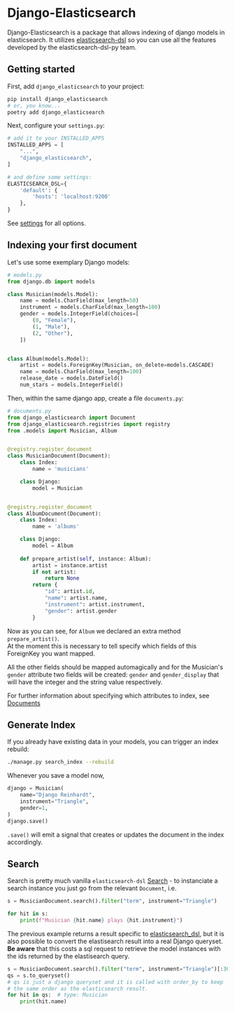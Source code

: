 # Django-Elasticsearch

Django-Elasticsearch is a package that allows indexing of django models in elasticsearch.
It utilizes [elasticsearch-dsl](https://github.com/elastic/elasticsearch-dsl-py)
so you can use all the features developed by the elasticsearch-dsl-py team.

## Getting started

First, add `django_elasticsearch` to your project:

```bash
pip install django_elasticsearch
# or, you know... 
poetry add django_elasticsearch
```

Next, configure your `settings.py`:

```python
# add it to your INSTALLED_APPS
INSTALLED_APPS = [
    "...",
    "django_elasticsearch",
]

# and define some settings:
ELASTICSEARCH_DSL={
    'default': {
        'hosts': 'localhost:9200'
    },
}
```
See [settings](/settings) for all options.

## Indexing your first document

Let's use some exemplary Django models:
```python
# models.py
from django.db import models

class Musician(models.Model):
    name = models.CharField(max_length=50)
    instrument = models.CharField(max_length=100)
    gender = models.IntegerField(choices=[
        (0, "Female"),
        (1, "Male"),
        (2, "Other"),
    ])


class Album(models.Model):
    artist = models.ForeignKey(Musician, on_delete=models.CASCADE)
    name = models.CharField(max_length=100)
    release_date = models.DateField()
    num_stars = models.IntegerField()
```

Then, within the same django app, create a file `documents.py`:

```python
# documents.py
from django_elasticsearch import Document
from django_elasticsearch.registries import registry
from .models import Musician, Album


@registry.register_document
class MusicianDocument(Document):
    class Index:
        name = 'musicians'

    class Django:
        model = Musician


@registry.register_document
class AlbumDocument(Document):
    class Index:
        name = 'albums'

    class Django:
        model = Album
    
    def prepare_artist(self, instance: Album):
        artist = instance.artist
        if not artist:
            return None
        return {
            "id": artist.id,
            "name": artist.name,
            "instrument": artist.instrument,
            "gender": artist.gender
        }
```

Now as you can see, for `Album` we declared an extra method `prepare_artist()`.<br>
At the moment this is necessary to tell specify which fields of this ForeignKey you want mapped.

All the other fields should be mapped automagically and for the Musician's `gender` attribute two fields will be created:
`gender` and `gender_display` that will have the integer and the string value respectively.

For further information about specifying which attributes to index, see [Documents](/documents)


## Generate Index

If you already have existing data in your models, you can trigger an index rebuild:
```bash
./manage.py search_index --rebuild
```

Whenever you save a model now,
```python
django = Musician(
    name="Django Reinhardt",
    instrument="Triangle",
    gender=1,
)
django.save()
```

`.save()` will emit a signal that creates or updates the document in the index accordingly.


## Search


Search is pretty much vanilla `elasticsearch-dsl` [Search](https://elasticsearch-dsl.readthedocs.io/en/latest/search_dsl.html) -
to instanciate a search instance you just go from the relevant `Document`, i.e.
```python
s = MusicianDocument.search().filter("term", instrument="Triangle")

for hit in s:
    print(f"Musician {hit.name} plays {hit.instrument}")
```


The previous example returns a result specific to 
[elasticsearch_dsl](http://elasticsearch-dsl.readthedocs.io/en/latest/search_dsl.html#response),
but it is also possible to convert the elastisearch result into a real Django queryset.
**Be aware** that this costs a sql request to retrieve the model instances
with the ids returned by the elastisearch query.

```python
s = MusicianDocument.search().filter("term", instrument="Triangle")[:30]
qs = s.to_queryset()
# qs is just a django queryset and it is called with order_by to keep
# the same order as the elasticsearch result.
for hit in qs:  # type: Musician
    print(hit.name)
```
